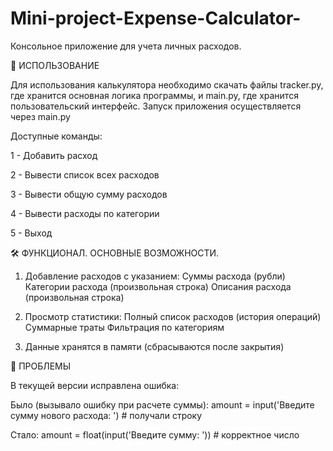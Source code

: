 # Mini-project-Expense-Calculator-
Консольное приложение для учета личных расходов.

🚀 ИСПОЛЬЗОВАНИЕ

Для использования калькулятора необходимо скачать файлы tracker.py, где хранится основная логика программы, и main.py, где хранится пользовательский интерфейс. Запуск приложения осуществляется через main.py 

Доступные команды:

1 - Добавить расход

2 - Вывести список всех расходов

3 - Вывести общую сумму расходов

4 - Вывести расходы по категории

5 - Выход

🛠 ФУНКЦИОНАЛ. ОСНОВНЫЕ ВОЗМОЖНОСТИ.

1) Добавление расходов с указанием:
Суммы расхода (рубли)
Категории расхода (произвольная строка)
Описания расхода (произвольная строка)

3) Просмотр статистики:
Полный список расходов (история операций)
Суммарные траты
Фильтрация по категориям

4) Данные хранятся в памяти (сбрасываются после закрытия)

🐛 ПРОБЛЕМЫ

В текущей версии исправлена ошибка:

Было (вызывало ошибку при расчете суммы): amount = input('Введите сумму нового расхода: ')  # получали строку

Стало: amount = float(input('Введите сумму: '))  # корректное число

